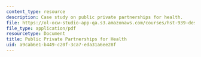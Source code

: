 ```yaml
---
content_type: resource
description: Case study on public private partnerships for health.
file: https://ol-ocw-studio-app-qa.s3.amazonaws.com/courses/hst-939-designing-and-sustaining-technology-innovation-for-global-health-practice-spring-2008/a9cab6e1b449c20f3ca7eda31a6ee28f_publicprivate.pdf
file_type: application/pdf
resourcetype: Document
title: Public Private Partnerships for Health
uid: a9cab6e1-b449-c20f-3ca7-eda31a6ee28f
---
```

